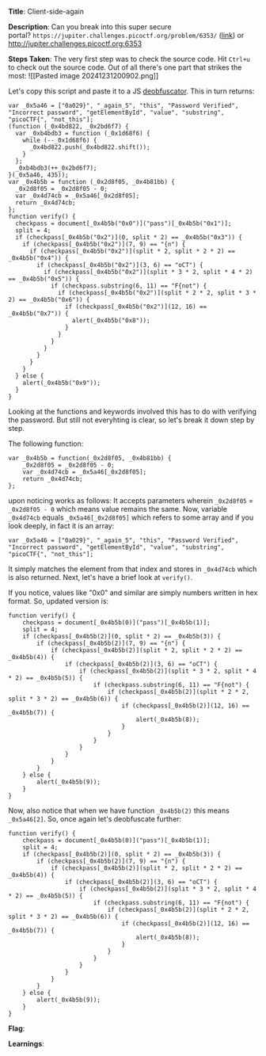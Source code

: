 
**Title**: Client-side-again

**Description**:
Can you break into this super secure portal? `https://jupiter.challenges.picoctf.org/problem/6353/` ([link](https://jupiter.challenges.picoctf.org/problem/6353/)) or http://jupiter.challenges.picoctf.org:6353


**Steps Taken**:
The very first step was to check the source code.
Hit `Ctrl+u` to check out the source code.
Out of all there's one part that strikes the most:
![[Pasted image 20241231200902.png]]

Let's copy this script and paste it to a JS [deobfuscator](https://deobfuscate.io/).
This in turn returns:
```
var _0x5a46 = ["0a029}", "_again_5", "this", "Password Verified", "Incorrect password", "getElementById", "value", "substring", "picoCTF{", "not_this"];
(function (_0x4bd822, _0x2bd6f7) {
  var _0xb4bdb3 = function (_0x1d68f6) {
    while (--_0x1d68f6) {
      _0x4bd822.push(_0x4bd822.shift());
    }
  };
  _0xb4bdb3(++_0x2bd6f7);
}(_0x5a46, 435));
var _0x4b5b = function (_0x2d8f05, _0x4b81bb) {
  _0x2d8f05 = _0x2d8f05 - 0;
  var _0x4d74cb = _0x5a46[_0x2d8f05];
  return _0x4d74cb;
};
function verify() {
  checkpass = document[_0x4b5b("0x0")]("pass")[_0x4b5b("0x1")];
  split = 4;
  if (checkpass[_0x4b5b("0x2")](0, split * 2) == _0x4b5b("0x3")) {
    if (checkpass[_0x4b5b("0x2")](7, 9) == "{n") {
      if (checkpass[_0x4b5b("0x2")](split * 2, split * 2 * 2) == _0x4b5b("0x4")) {
        if (checkpass[_0x4b5b("0x2")](3, 6) == "oCT") {
          if (checkpass[_0x4b5b("0x2")](split * 3 * 2, split * 4 * 2) == _0x4b5b("0x5")) {
            if (checkpass.substring(6, 11) == "F{not") {
              if (checkpass[_0x4b5b("0x2")](split * 2 * 2, split * 3 * 2) == _0x4b5b("0x6")) {
                if (checkpass[_0x4b5b("0x2")](12, 16) == _0x4b5b("0x7")) {
                  alert(_0x4b5b("0x8"));
                }
              }
            }
          }
        }
      }
    }
  } else {
    alert(_0x4b5b("0x9"));
  }
}

```


Looking at the functions and keywords involved this has to do with verifying the password.
But still not everyhting is clear, so let's break it down step by step.

The following function:
```
var _0x4b5b = function(_0x2d8f05, _0x4b81bb) {
    _0x2d8f05 = _0x2d8f05 - 0;
    var _0x4d74cb = _0x5a46[_0x2d8f05];
    return _0x4d74cb;
};
```
 
 upon noticing works as follows:
 It accepts parameters wherein `_0x2d8f05` = `_0x2d8f05 - 0` which means value remains the same. Now, variable `_0x4d74cb` equals `_0x5a46[_0x2d8f05]` which refers to some array and if you look deeply, in fact it is an array:
 ```
 var _0x5a46 = ["0a029}", "_again_5", "this", "Password Verified", "Incorrect password", "getElementById", "value", "substring", "picoCTF{", "not_this"];
```

It simply matches the element from that index and stores in `_0x4d74cb` which is also returned. Next, let's have a brief look at `verify()`.

If you notice, values like "0x0" and similar are simply numbers written in hex format.
So, updated version is:
```
function verify() {
    checkpass = document[_0x4b5b(0)]("pass")[_0x4b5b(1)];
    split = 4;
    if (checkpass[_0x4b5b(2)](0, split * 2) == _0x4b5b(3)) {
        if (checkpass[_0x4b5b(2)](7, 9) == "{n") {
            if (checkpass[_0x4b5b(2)](split * 2, split * 2 * 2) == _0x4b5b(4)) {
                if (checkpass[_0x4b5b(2)](3, 6) == "oCT") {
                    if (checkpass[_0x4b5b(2)](split * 3 * 2, split * 4 * 2) == _0x4b5b(5)) {
                        if (checkpass.substring(6, 11) == "F{not") {
                            if (checkpass[_0x4b5b(2)](split * 2 * 2, split * 3 * 2) == _0x4b5b(6)) {
                                if (checkpass[_0x4b5b(2)](12, 16) == _0x4b5b(7)) {
                                    alert(_0x4b5b(8));
                                }
                            }
                        }
                    }
                }
            }
        }
    } else {
        alert(_0x4b5b(9));
    }
}
```

Now, also notice that when we have function `_0x4b5b(2)` this means `_0x5a46[2]`.
So, once again let's deobfuscate further:
```
function verify() {
    checkpass = document[_0x4b5b(0)]("pass")[_0x4b5b(1)];
    split = 4;
    if (checkpass[_0x4b5b(2)](0, split * 2) == _0x4b5b(3)) {
        if (checkpass[_0x4b5b(2)](7, 9) == "{n") {
            if (checkpass[_0x4b5b(2)](split * 2, split * 2 * 2) == _0x4b5b(4)) {
                if (checkpass[_0x4b5b(2)](3, 6) == "oCT") {
                    if (checkpass[_0x4b5b(2)](split * 3 * 2, split * 4 * 2) == _0x4b5b(5)) {
                        if (checkpass.substring(6, 11) == "F{not") {
                            if (checkpass[_0x4b5b(2)](split * 2 * 2, split * 3 * 2) == _0x4b5b(6)) {
                                if (checkpass[_0x4b5b(2)](12, 16) == _0x4b5b(7)) {
                                    alert(_0x4b5b(8));
                                }
                            }
                        }
                    }
                }
            }
        }
    } else {
        alert(_0x4b5b(9));
    }
}
```


**Flag**:

**Learnings**: